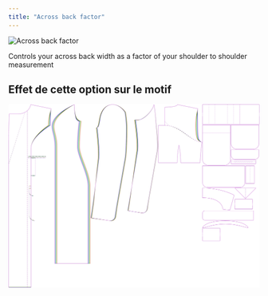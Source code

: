 ```yaml
---
title: "Across back factor"
---
```


![Across back factor](./acrossbackfactor.svg)

Controls your across back width as a factor of your shoulder to shoulder measurement

## Effet de cette option sur le motif

![This image shows the effect of this option by superimposing several variants that have a different value for this option](carlita_acrossbackfactor_sample.svg "Effect of this option on the pattern")

